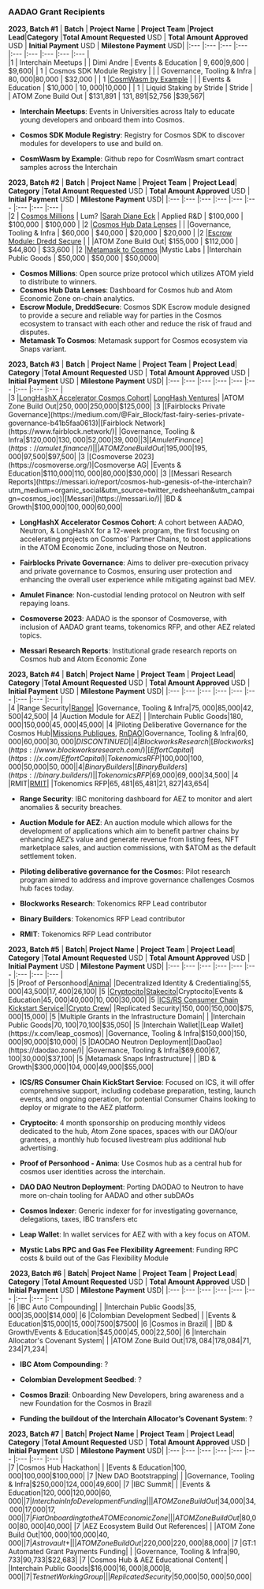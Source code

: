 ### AADAO Grant Recipients

**2023, Batch #1** 
| **Batch**    | **Project Name**            | **Project Team**  |**Project Lead**|**Category** |**Total Amount Requested** USD | **Total Amount Approved** USD | **Initial Payment** USD | **Milestone Payment** USD|
|:---          |:---                         |:---               |:---            |:---         |:---                           |:---                           |:---                     |:---                      |     
|1    | Interchain Meetups  |         | Dimi Andre | Events & Education    | $9,600  |$9,600 | $9,600|
| 1       | Cosmos SDK Module Registry       |          |        | Governance, Tooling & Infra      | $80,000     |$80,000 | $32,000 |
| 1       |[CosmWasm by Example](https://www.cosmwasmbyexample.com/)   |         |          | Events & Education      | $10,000 | $10,000 |$10,000  |
| 1       | Liquid Staking by Stride          | Stride      |            | ATOM Zone Build Out | $131,891      | $131,891 |$52,756 |$39,567|                          

* **Interchain Meetups**: Events in Universities across Italy to educate young developers and onboard them into Cosmos.

* **Cosmos SDK Module Registry**: Registry for Cosmos SDK to discover modules for developers to use and build on.

* **CosmWasm by Example**: Github repo for CosmWasm smart contract samples across the Interchain

**2023, Batch #2**
| **Batch**    | **Project Name**            | **Project Team**  | **Project Lead**| **Category** |**Total Amount Requested** USD | **Total Amount Approved** USD | **Initial Payment** USD | **Milestone Payment** USD|
|:---          |:---                         |:---               |:---             |:---          |:---                           |:---                           |:---                     |:---                      |   
|2           | [Cosmos Millions](https://linktr.ee/cosmosmillions)  | Lum?   |[Sarah Diane Eck](https://x.com/SarahDiane_Eck) | Applied R&D | $100,000 | $100,000 | $100,000 |
|2             |[Cosmos Hub Data Lenses](https://www.datalenses.zone/chain/cosmos/overview)       |                   |                 |Governance, Tooling & Infra | $60,000 | $40,000 | $20,000 | $20,000 |
|2             |[Escrow Module: Dredd Secure](https://www.dreddsecure.io/) |                    |                 |ATOM Zone Build Out| $155,000 | $112,000 | $44,800 | $33,600 |
|2             |[Metamask to Cosmos](https://metamask.mysticlabs.xyz/)          |Mystic Labs                    |                 |Interchain Public Goods | $50,000 | $50,000 | $50,0000|


* **Cosmos Millions**: Open source prize protocol which utilizes ATOM yield to distribute to winners.
* **Cosmos Hub Data Lenses**: Dashboard for Cosmos hub and Atom Economic Zone on-chain analytics.
* **Escrow Module, DreddSecure**: Cosmos SDK Escrow module designed to provide a secure and reliable way for parties in the Cosmos ecosystem to transact with each other and reduce the risk of fraud and disputes.
* **Metamask To Cosmos**: Metamask support for Cosmos ecosystem via Snaps variant.

**2023, Batch #3**
| **Batch**    | **Project Name**            | **Project Team**  | **Project Lead**| **Category** |**Total Amount Requested** USD | **Total Amount Approved** USD | **Initial Payment** USD | **Milestone Payment** USD|
|:---          |:---                         |:---               |:---             |:---          |:---                           |:---                           |:---                     |:---                      |   
|3             |[LongHashX Accelerator Cosmos Cohort](https://longhashventures.typeform.com/cosmos?typeform-source=www.atomaccelerator.com)| [LongHash Ventures](https://www.longhash.vc/)|     |ATOM Zone Build Out|$250,000|$250,000|$125,000|
|3     |[Fairblocks Private Governance](https://medium.com/@Fair_Block/fast-fairy-series-private-governance-b41b5faa0613)|[Fairblock Network](https://www.fairblock.network/)|         |Governance, Tooling & Infra|$120,000|$130,000|$52,000|$39,000|
|3     |[Amulet Finance](https://amulet.finance/)|    |     |ATOM Zone Build Out|$195,000|$195,000|$97,500|$97,500|
|3     |[Cosmoverse 2023](https://cosmoverse.org/)|Cosmoverse AG|     |Events & Education|$110,000|$110,000|$80,000|$30,000|
|3     |[Messari Research Reports](https://messari.io/report/cosmos-hub-genesis-of-the-interchain?utm_medium=organic_social&utm_source=twitter_redsheehan&utm_campaign=cosmos_ioc)|[Messari](https://messari.io/)|   |BD & Growth|$100,000|$100,000|$60,000|

* **LongHashX Accelerator Cosmos Cohort**: A cohort between AADAO, Neutron, & LongHashX for a 12-week program, the first focusing on accelerating projects on Cosmos’ Partner Chains, to boost applications in the ATOM Economic Zone, including those on Neutron.

* **Fairblocks Private Governance**: Aims to deliver pre-execution privacy and private governance to Cosmos, ensuring user protection and enhancing the overall user experience while mitigating against bad MEV.

* **Amulet Finance**: Non-custodial lending protocol on Neutron with self repaying loans.

* **Cosmoverse 2023**: AADAO is the sponsor of Cosmoverse, with inclusion of AADAO grant teams, tokenomics RFP, and other AEZ related topics.

* **Messari Research Reports**: Institutional grade research reports on Cosmos hub and Atom Economic Zone


**2023, Batch #4**
| **Batch**| **Project Name**            | **Project Team**  | **Project Lead**| **Category** |**Total Amount Requested** USD | **Total Amount Approved** USD | **Initial Payment** USD | **Milestone Payment** USD|
|:---      |:---                         |:---               |:---             |:---          |:---                           |:---                           |:---                     |:---                      |   
|4         |Range Security|[Range](https://app.range.org/)|    |Governance, Tooling & Infra|$75,000|$85,000|$42,500|$42,500|
|4         |Auction Module for AEZ|    |        |Interchain Public Goods|$180,000|$150,000|$45,000|$45,000|
|4         |Piloting Deliberative Governance for the Cosmos Hub|[Missions Publiques](https://missionspubliques.org/?lang=en), [RnDAO](https://www.rndao.io/)|Governance, Tooling & Infra|$60,000|$60,000|$30,000|DISCONTINUED|
|4         |Blockworks Research|[Blockworks](https://www.blockworksresearch.com/)|[Effort Capital](https://x.com/EffortCapital)|Tokenomics RFP|$100,000|$100,000|$50,000|$50,000|
|4         |Binary Builders|[Binary Builders](https://binary.builders/)|     |Tokenomics RFP|$69,000|$69,000|$34,500|
|4         |RMIT|[RMIT](https://rmitblockchain.io/)|    |Tokenomics RFP|$65,481|$65,481|$21,827|$43,654|

* **Range Security**: IBC monitoring dashboard for AEZ to monitor and alert anomalies & security breaches.
  
* **Auction Module for AEZ**: An auction module which allows for the development of applications which aim to benefit partner chains by enhancing AEZ’s value and generate revenue from listing fees, NFT marketplace sales, and auction commissions, with $ATOM as the default settlement token.

* **Piloting deliberative governance for the Cosmo**s: Pilot research program aimed to address and improve governance challenges Cosmos hub faces today.

* **Blockworks Research**: Tokenomics RFP Lead contributor

* **Binary Builders**: Tokenomics RFP Lead contributor

* **RMIT**: Tokenomics RFP Lead contributor

**2023, Batch #5**
| **Batch**| **Project Name**            | **Project Team**  | **Project Lead**| **Category** |**Total Amount Requested** USD | **Total Amount Approved** USD | **Initial Payment** USD | **Milestone Payment** USD|
|:---      |:---                         |:---               |:---             |:---          |:---                           |:---                           |:---                     |:---                      |   
|5         |Proof of Personhood|[Anima](https://anima.io/)|   |Decentralized Identity & Credentialing|$55,000|$43,500|$17,400|$26,100|
|5         |[Cryptocito](https://x.com/Cryptocito)|[Stakecito](https://www.stakecito.com/)|Cryptocito|Events & Education|$45,000|$40,000|$10,000|$30,000|
|5         |[ICS/RS Consumer Chain Kickstart Service|](https://ccvalidators.com/blog/aadao-grant-replicated-security-consumer-chain-kickstart-service/)|[Crypto Crew](https://ccvalidators.com/)|    |Replicated Security|$150,000|$150,000|$$75,000|$15,000|
|5         |Multiple Grants in the Infrastructure Domain|    |      |Interchain Public Goods|$70,100|$70,100|$35,050|
|5         |Interchain Wallet|[Leap Wallet](https://x.com/leap_cosmos)|    |Governance, Tooling & Infra|$150,000|$150,000|$90,000|$10,000|
|5         |DAODAO Neutron Deployment|[DaoDao](https://daodao.zone/)|      |Governance, Tooling & Infra|$69,600|$67,100|$30,000|$37,100|
|5         |Metamask Snaps Infrastructure|    |      |BD & Growth|$300,000|$104,000|$49,000|$55,000|

* **ICS/RS Consumer Chain KickStart Service**: Focused on ICS, it will offer comprehensive support, including codebase preparation, testing, launch events, and ongoing operation, for potential Consumer Chains looking to deploy or migrate to the AEZ platform.

* **Cryptocito**: 4 month sponsorship on producing monthly videos dedicated to the hub, Atom Zone spaces, spaces with our DAO/our grantees, a monthly hub focused livestream plus additional hub advertising.

* **Proof of Personhood - Anima**: Use Cosmos hub as a central hub for cosmos user identities across the interchain.

* **DAO DAO Neutron Deployment**: Porting DAODAO to Neutron to have more on-chain tooling for AADAO and other subDAOs

* **Cosmos Indexer**: Generic indexer for for investigating governance, delegations, taxes, IBC transfers etc

* **Leap Wallet**: In wallet services for AEZ with with a key focus on ATOM.

* **Mystic Labs RPC and Gas Fee Flexibility Agreement**: Funding RPC costs & build out of the Gas Flexibility Module

‍
**2023, Batch #6**
| **Batch**| **Project Name**            | **Project Team**  | **Project Lead**| **Category** |**Total Amount Requested** USD | **Total Amount Approved** USD | **Initial Payment** USD | **Milestone Payment** USD|
|:---      |:---                         |:---               |:---             |:---          |:---                           |:---                           |:---                     |:---                      |   
|6         |IBC Auto Compounding|   |    |Interchain Public Goods|$35,000|$35,000|$14,000|
|6         |Colombian Development Sedbed|    |     |Events & Education|$15,000|$15,000|$7500|$7500|
|6         |Cosmos in Brazil|   |     |BD & Growth/Events & Education|$45,000|$45,000|$22,500|
|6         |Interchain Allocator's Covenant System|      |      |ATOM Zone Build Out|$178,084|$178,084|$71,234|$71,234|

* **IBC Atom Compounding**: ?

* **Colombian Development Seedbed**: ?

* **Cosmos Brazil**: Onboarding New Developers, bring awareness and a new Foundation for the Cosmos in Brazil

* **Funding the buildout of the Interchain Allocator’s Covenant System**: ?


**2023, Batch #7**
| **Batch**| **Project Name**            | **Project Team**  | **Project Lead**| **Category** |**Total Amount Requested** USD | **Total Amount Approved** USD | **Initial Payment** USD | **Milestone Payment** USD|
|:---      |:---                         |:---               |:---             |:---          |:---                           |:---                           |:---                     |:---                      |   
|7         |Cosmos Hub Hackathon|    |     |Events & Education|$100,000|$100,000|$100,000|
|7         |New DAO Bootstrapping|   |    |Governance, Tooling & Infra|$250,000|$124,000|$49,600|
|7         |IBC Summit|     |      |Events & Education|$120,000|$120,000|$60,000|
|7         |Interchain Info Development Funding|    |     |ATOM Zone Build Out|$34,000|$34,000|$17,000|$17,000|
|7         |Fiat Onboarding to the ATOM Economic Zone|    |     |ATOM Zone Build Out|$80,000|$80,000|$40,000|
|7         |AEZ Ecosystem Build Out References|       |       |ATOM Zone Build Out|$100,000|$100,000|$40,000|
|7         |Astrovault+|    |      |ATOM Zone Build Out|$220,000|$220,000|$88,000|
|7         |GT:1 Automated Grant Payments Funding|   |     |Governance, Tooling & Infra|$90,733|$90,733|$22,683|
|7         |Cosmos Hub & AEZ Educational Content|    |     |Interchain Public Goods|$16,000|$16,000|$8,000|$8,000|
|7         |Testnet Working Group|      |    |Replicated Security|$50,000|$50,000|$50,000|
